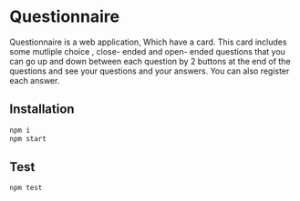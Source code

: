 # Questionnaire

Questionnaire is a web application, Which have a card. This card includes some mutliple choice , close- ended and open- ended questions that you can go up and down between each question by 2 buttons at the end of the questions and see your questions and your answers. You can also register each answer.

## Installation

```bash
npm i 
npm start
```

## Test

```bash
npm test
```